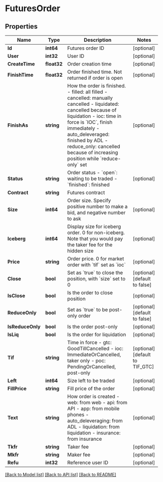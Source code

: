 # FuturesOrder

## Properties
Name | Type | Description | Notes
------------ | ------------- | ------------- | -------------
**Id** | **int64** | Futures order ID | [optional] 
**User** | **int32** | User ID | [optional] 
**CreateTime** | **float32** | Order creation time | [optional] 
**FinishTime** | **float32** | Order finished time. Not returned if order is open | [optional] 
**FinishAs** | **string** | How the order is finished.  - filled: all filled - cancelled: manually cancelled - liquidated: cancelled because of liquidation - ioc: time in force is &#x60;IOC&#x60;, finish immediately - auto_deleveraged: finished by ADL - reduce_only: cancelled because of increasing position while &#x60;reduce-only&#x60; set | [optional] 
**Status** | **string** | Order status  - &#x60;open&#x60;: waiting to be traded - &#x60;finished&#x60;: finished | [optional] 
**Contract** | **string** | Futures contract | 
**Size** | **int64** | Order size. Specify positive number to make a bid, and negative number to ask | [optional] 
**Iceberg** | **int64** | Display size for iceberg order. 0 for non-iceberg. Note that you would pay the taker fee for the hidden size | [optional] 
**Price** | **string** | Order price. 0 for market order with &#x60;tif&#x60; set as &#x60;ioc&#x60; | [optional] 
**Close** | **bool** | Set as &#x60;true&#x60; to close the position, with &#x60;size&#x60; set to 0 | [optional] [default to false]
**IsClose** | **bool** | Is the order to close position | [optional] 
**ReduceOnly** | **bool** | Set as &#x60;true&#x60; to be post-only order | [optional] [default to false]
**IsReduceOnly** | **bool** | Is the order post-only | [optional] 
**IsLiq** | **bool** | Is the order for liquidation | [optional] 
**Tif** | **string** | Time in force  - gtc: GoodTillCancelled - ioc: ImmediateOrCancelled, taker only - poc: PendingOrCancelled, post-only | [optional] [default to TIF_GTC]
**Left** | **int64** | Size left to be traded | [optional] 
**FillPrice** | **string** | Fill price of the order | [optional] 
**Text** | **string** | How order is created  - web: from web - api: from API - app: from mobile phones - auto_deleveraging: from ADL - liquidation: from liquidation - insurance: from insurance  | [optional] 
**Tkfr** | **string** | Taker fee | [optional] 
**Mkfr** | **string** | Maker fee | [optional] 
**Refu** | **int32** | Reference user ID | [optional] 

[[Back to Model list]](../README.md#documentation-for-models) [[Back to API list]](../README.md#documentation-for-api-endpoints) [[Back to README]](../README.md)


